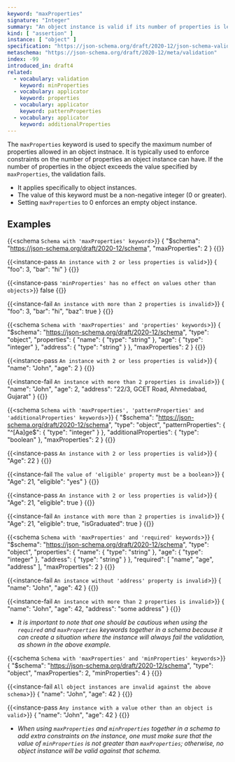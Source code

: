 ```yaml
---
keyword: "maxProperties"
signature: "Integer"
summary: "An object instance is valid if its number of properties is less than, or equal to, the value of this keyword."
kind: [ "assertion" ]
instance: [ "object" ]
specification: "https://json-schema.org/draft/2020-12/json-schema-validation.html#section-6.5.1"
metaschema: "https://json-schema.org/draft/2020-12/meta/validation"
index: -99
introduced_in: draft4
related:
  - vocabulary: validation
    keyword: minProperties
  - vocabulary: applicator
    keyword: properties
  - vocabulary: applicator
    keyword: patternProperties
  - vocabulary: applicator
    keyword: additionalProperties
---
```


The `maxProperties` keyword is used to specify the maximum number of properties allowed in an object instnace. It is typically used to enforce constraints on the number of properties an object instance can have. If the number of properties in the object exceeds the value specified by `maxProperties`, the validation fails.
* It applies specifically to object instances.
* The value of this keyword must be a non-negative integer (0 or greater).
* Setting `maxProperties` to 0 enforces an empty object instance.

## Examples

{{<schema `Schema with 'maxProperties' keyword`>}}
{
  "$schema": "https://json-schema.org/draft/2020-12/schema",
  "maxProperties": 2
}
{{</schema>}}

{{<instance-pass `An instance with 2 or less properties is valid`>}}
{ "foo": 3, "bar": "hi" }
{{</instance-pass>}}

{{<instance-pass `'minProperties' has no effect on values other than objects`>}}
false
{{</instance-pass>}}

{{<instance-fail `An instance with more than 2 properties is invalid`>}}
{ "foo": 3, "bar": "hi", "baz": true }
{{</instance-fail>}}

{{<schema `Schema with 'maxProperties' and 'properties' keywords`>}}
{
  "$schema": "https://json-schema.org/draft/2020-12/schema",
  "type": "object",
  "properties": {
    "name": { "type": "string" },
    "age": { "type": "integer" },
    "address": { "type": "string" }
  },
  "maxProperties": 2
}
{{</schema>}}

{{<instance-pass `An instance with 2 or less properties is valid`>}}
{ "name": "John", "age": 2 }
{{</instance-pass>}}

{{<instance-fail `An instance with more than 2 properties is invalid`>}}
{ "name": "John", "age": 2, "address": "22/3, GCET Road, Ahmedabad, Gujarat" }
{{</instance-fail>}}

{{<schema `Schema with 'maxProperties', 'patternProperties' and 'additionalProperties' keywords`>}}
{
  "$schema": "https://json-schema.org/draft/2020-12/schema",
  "type": "object",
  "patternProperties": {
    "^[Aa]ge$": { "type": "integer" }
  },
  "additionalProperties": { "type": "boolean" },
  "maxProperties": 2
}
{{</schema>}}

{{<instance-pass `An instance with 2 or less properties is valid`>}}
{ "Age": 22 }
{{</instance-pass>}}

{{<instance-fail `The value of 'eligible' property must be a boolean`>}}
{ "Age": 21, "eligible": "yes" }
{{</instance-fail>}}

{{<instance-pass `An instance with 2 or less properties is valid`>}}
{ "Age": 21, "eligible": true }
{{</instance-pass>}}

{{<instance-fail `An instance with more than 2 properties is invalid`>}}
{ "Age": 21, "eligible": true, "isGraduated": true }
{{</instance-fail>}}

{{<schema `Schema with 'maxProperties' and 'required' keywords`>}}
{
  "$schema": "https://json-schema.org/draft/2020-12/schema",
  "type": "object",
  "properties": {
    "name": { "type": "string" },
    "age": { "type": "integer" },
    "address": { "type": "string" }
  },
  "required": [ "name", "age", "address" ],
  "maxProperties": 2
}
{{</schema>}}

{{<instance-fail `An instance without 'address' property is invalid`>}}
{ "name": "John", "age": 42 }
{{</instance-fail>}}

{{<instance-fail `An instance with more than 2 properties is invalid`>}}
{ "name": "John", "age": 42, "address": "some address" }
{{</instance-fail>}}
* _It is important to note that one should be cautious when using the `required` and `maxProperties` keywords together in a schema because it can create a situation where the instance will always fail the validation, as shown in the above example._

{{<schema `Schema with 'maxProperties' and 'minProperties' keywords`>}}
{
  "$schema": "https://json-schema.org/draft/2020-12/schema",
  "type": "object",
  "maxProperties": 2,
  "minProperties": 4
}
{{</schema>}}

{{<instance-fail `All object instances are invalid against the above schema`>}}
{ "name": "John", "age": 42 }
{{</instance-fail>}}

{{<instance-pass `Any instance with a value other than an object is valid`>}}
{ "name": "John", "age": 42 }
{{</instance-pass>}}
* _When using `maxProperties` and `minProperties` together in a schema to add extra constraints on the instance, one must make sure that the value of `minProperties` is not greater than `maxProperties`; otherwise, no object instance will be valid against that schema._